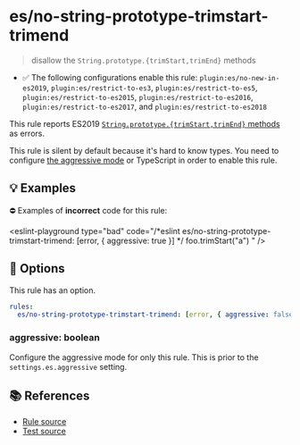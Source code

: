 # es/no-string-prototype-trimstart-trimend
> disallow the `String.prototype.{trimStart,trimEnd}` methods

- ✅ The following configurations enable this rule: `plugin:es/no-new-in-es2019`, `plugin:es/restrict-to-es3`, `plugin:es/restrict-to-es5`, `plugin:es/restrict-to-es2015`, `plugin:es/restrict-to-es2016`, `plugin:es/restrict-to-es2017`, and `plugin:es/restrict-to-es2018`

This rule reports ES2019 [`String.prototype.{trimStart,trimEnd}` methods](https://github.com/tc39/proposal-string-left-right-trim) as errors.

This rule is silent by default because it's hard to know types. You need to configure [the aggressive mode](../#the-aggressive-mode) or TypeScript in order to enable this rule.

## 💡 Examples

⛔ Examples of **incorrect** code for this rule:

<eslint-playground type="bad" code="/*eslint es/no-string-prototype-trimstart-trimend: [error, { aggressive: true }] */
foo.trimStart("a")
" />

## 🔧 Options

This rule has an option.

```yml
rules:
  es/no-string-prototype-trimstart-trimend: [error, { aggressive: false }]
```

### aggressive: boolean

Configure the aggressive mode for only this rule.
This is prior to the `settings.es.aggressive` setting.

## 📚 References

- [Rule source](https://github.com/mysticatea/eslint-plugin-es/blob/v4.1.0/lib/rules/no-string-prototype-trimstart-trimend.js)
- [Test source](https://github.com/mysticatea/eslint-plugin-es/blob/v4.1.0/tests/lib/rules/no-string-prototype-trimstart-trimend.js)
